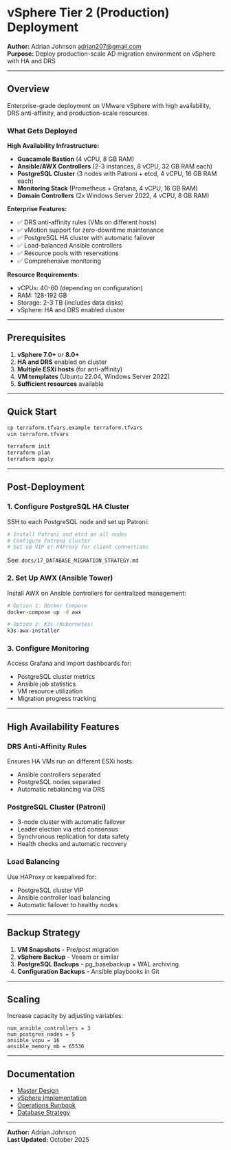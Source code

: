 # vSphere Tier 2 (Production) Deployment

**Author:** Adrian Johnson <adrian207@gmail.com>  
**Purpose:** Deploy production-scale AD migration environment on vSphere with HA and DRS

---

## Overview

Enterprise-grade deployment on VMware vSphere with high availability, DRS anti-affinity, and production-scale resources.

### What Gets Deployed

**High Availability Infrastructure:**
- **Guacamole Bastion** (4 vCPU, 8 GB RAM)
- **Ansible/AWX Controllers** (2-3 instances, 8 vCPU, 32 GB RAM each)
- **PostgreSQL Cluster** (3 nodes with Patroni + etcd, 4 vCPU, 16 GB RAM each)
- **Monitoring Stack** (Prometheus + Grafana, 4 vCPU, 16 GB RAM)
- **Domain Controllers** (2x Windows Server 2022, 4 vCPU, 8 GB RAM)

**Enterprise Features:**
- ✅ DRS anti-affinity rules (VMs on different hosts)
- ✅ vMotion support for zero-downtime maintenance
- ✅ PostgreSQL HA cluster with automatic failover
- ✅ Load-balanced Ansible controllers
- ✅ Resource pools with reservations
- ✅ Comprehensive monitoring

**Resource Requirements:**
- vCPUs: 40-60 (depending on configuration)
- RAM: 128-192 GB
- Storage: 2-3 TB (includes data disks)
- vSphere: HA and DRS enabled cluster

---

## Prerequisites

1. **vSphere 7.0+** or **8.0+**
2. **HA and DRS** enabled on cluster
3. **Multiple ESXi hosts** (for anti-affinity)
4. **VM templates** (Ubuntu 22.04, Windows Server 2022)
5. **Sufficient resources** available

---

## Quick Start

```bash
cp terraform.tfvars.example terraform.tfvars
vim terraform.tfvars

terraform init
terraform plan
terraform apply
```

---

## Post-Deployment

### 1. Configure PostgreSQL HA Cluster

SSH to each PostgreSQL node and set up Patroni:

```bash
# Install Patroni and etcd on all nodes
# Configure Patroni cluster
# Set up VIP or HAProxy for client connections
```

See: `docs/17_DATABASE_MIGRATION_STRATEGY.md`

### 2. Set Up AWX (Ansible Tower)

Install AWX on Ansible controllers for centralized management:

```bash
# Option 1: Docker Compose
docker-compose up -d awx

# Option 2: K3s (Kubernetes)
k3s-awx-installer
```

### 3. Configure Monitoring

Access Grafana and import dashboards for:
- PostgreSQL cluster metrics
- Ansible job statistics
- VM resource utilization
- Migration progress tracking

---

## High Availability Features

### DRS Anti-Affinity Rules

Ensures HA VMs run on different ESXi hosts:
- Ansible controllers separated
- PostgreSQL nodes separated
- Automatic rebalancing via DRS

### PostgreSQL Cluster (Patroni)

- 3-node cluster with automatic failover
- Leader election via etcd consensus
- Synchronous replication for data safety
- Health checks and automatic recovery

### Load Balancing

Use HAProxy or keepalived for:
- PostgreSQL cluster VIP
- Ansible controller load balancing
- Automatic failover to healthy nodes

---

## Backup Strategy

1. **VM Snapshots** - Pre/post migration
2. **vSphere Backup** - Veeam or similar
3. **PostgreSQL Backups** - pg_basebackup + WAL archiving
4. **Configuration Backups** - Ansible playbooks in Git

---

## Scaling

Increase capacity by adjusting variables:

```hcl
num_ansible_controllers = 3
num_postgres_nodes = 5
ansible_vcpu = 16
ansible_memory_mb = 65536
```

---

## Documentation

- [Master Design](../../docs/00_MASTER_DESIGN.md)
- [vSphere Implementation](../../docs/19_VSPHERE_IMPLEMENTATION.md)
- [Operations Runbook](../../docs/05_RUNBOOK_OPERATIONS.md)
- [Database Strategy](../../docs/17_DATABASE_MIGRATION_STRATEGY.md)

---

**Author:** Adrian Johnson  
**Last Updated:** October 2025


